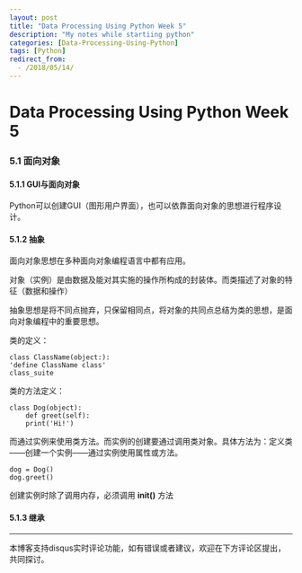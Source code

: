 ```yaml
---
layout: post
title: "Data Processing Using Python Week 5"
description: "My notes while startiing python"
categories: [Data-Processing-Using-Python]
tags: [Python]
redirect_from:
  - /2018/05/14/
---
```

# Data Processing Using Python Week 5

### 5.1 面向对象

#### 5.1.1 GUI与面向对象

Python可以创建GUI（图形用户界面），也可以依靠面向对象的思想进行程序设计。

#### 5.1.2 抽象

面向对象思想在多种面向对象编程语言中都有应用。  

对象（实例）是由数据及能对其实施的操作所构成的封装体。而类描述了对象的特征（数据和操作）  

抽象思想是将不同点抛弃，只保留相同点，将对象的共同点总结为类的思想，是面向对象编程中的重要思想。

类的定义： 

	class ClassName(object:):  
	'define ClassName class'  
	class_suite  
	
类的方法定义：
	
	class Dog(object):  
		def greet(self):  
		print('Hi!')  
		
而通过实例来使用类方法。而实例的创建要通过调用类对象。具体方法为：定义类——创建一个实例——通过实例使用属性或方法。  

	dog = Dog()  
	dog.greet()  

创建实例时除了调用内存，必须调用 __init()__ 方法  

#### 5.1.3 继承



---
本博客支持disqus实时评论功能，如有错误或者建议，欢迎在下方评论区提出，共同探讨。
